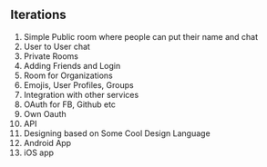 
## Iterations
1. Simple Public room where people can put their name and chat
2. User to User chat
3. Private Rooms
4. Adding Friends and Login
5. Room for Organizations
6. Emojis, User Profiles, Groups
7. Integration with other services
8. OAuth for FB, Github etc
9. Own Oauth
10. API
11. Designing based on Some Cool Design Language
12. Android App
13. iOS app
